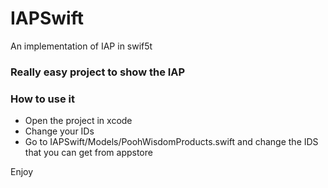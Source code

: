 # IAPSwift
An implementation of IAP in swif5t



### Really easy project to show the IAP 

### How to use it


- Open the project in xcode
- Change your IDs
- Go to IAPSwift/Models/PoohWisdomProducts.swift and change the IDS that you can get from appstore


Enjoy
